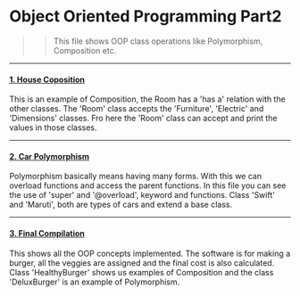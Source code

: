 # Object Oriented Programming Part2

>>This file shows OOP class operations like Polymorphism, Composition etc.

---

#### [1. House Coposition](1.House-Coposition/src)

This is an example of Composition, the Room has a 'has a' relation with the other classes. The 'Room' class accepts the 'Furniture', 'Electric' and 
'Dimensions' classes. Fro here the 'Room' class can accept and print the values in those classes. 

---

#### [2. Car Polymorphism](2.Car-Polymorphism/src)

Polymorphism basically means having many forms. With this we can overload functions and access the parent functions. 
In this file you can see the use of 'super' and '@overload', keyword and functions. Class 'Swift' and 'Maruti', both are types of cars and extend a base class. 

---

#### [3. Final Compilation](3.Final-Compilation/src)

This shows all the OOP concepts implemented. The software is for making a burger, all the veggies are assigned and the final cost is also calculated. 
Class 'HealthyBurger' shows us examples of Composition and the class 'DeluxBurger' is an example of Polymorphism.
